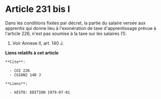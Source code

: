 # Article 231 bis I

Dans les conditions fixées par décret, la partie du salaire versée aux apprentis qui donne lieu à l'exonération de taxe
d'apprentissage prévue à l'article 226, n'est pas soumise à la taxe sur les salaires (1).

1)  Voir Annexe II, art. 140 J.

**Liens relatifs à cet article**

	**Cite**:

	  - CGI 226
	  - CGIAN2 140 J

	**Liens**:

	  - HISTO: EDITION 1979-07-01
